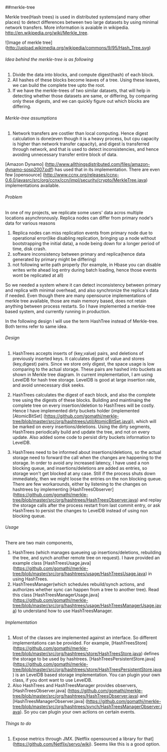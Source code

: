 ##merkle-tree

Merkle tree(Hash trees) is used in distributed systems(and many other places) to detect differences between two large datasets by using minimal network transfers. More information is avaiable in wikipedia. http://en.wikipedia.org/wiki/Merkle_tree. 

![Image of merkle tree] 
(http://upload.wikimedia.org/wikipedia/commons/9/95/Hash_Tree.svg)


###### Idea behind the merkle-tree is as following

1. Divide the data into blocks, and compute digest(hash) of each block. 
2. All hashes of these blocks become leaves of a tree. Using these leaves, we can build the complete tree upto the root.
3. If we have the merkle-trees of two similar datasets, that will help in detecting whether those datasets are same, or differing, by comparing only these digests, and we can quickly figure out which blocks are differing.

###### Merkle-tree assumptions

1) Network transfers are costlier than local computing. Hence digest calculation is done(even though it is a heavy process, but cpu capacity is higher than network transfer capacity), and digest is transferred through network, and that is used to detect inconsistencies, and hence avoiding unnecessary transfer entire block of data.

[Amazon Dynamo] (http://www.allthingsdistributed.com/files/amazon-dynamo-sosp2007.pdf) has used that in its implementation.
There are even few [opensource] (http://www.ccnx.org/releases/ccnx-0.6.0/javasrc/src/org/ccnx/ccn/impl/security/crypto/MerkleTree.java) implementations available. 

###### Problem

In one of my projects, we replicate some users' data acros multiple locations asynchronously. Replica nodes can differ from primary node's data for various reasons

1. Replica nodes can miss replication events from primary node due to operational error(like disabling replication, bringing up a node without bootstrapping the initial data), a node being down for a longer period of time, disk crash.
2. software inconsistency between primary and replica(hence data generated by primary might be differing)
3. not following write path properly (for example, in Hbase you can disable writes write ahead log entry during batch loading, hence those events wont be replicated at all)

So we needed a system where it can detect inconsistency between primary and replica with minimal overhead, and also synchronize the replica's data if needed. Even though there are many opensource implementations of merkle tree available, those are main memory based, does not retain anything between process restarts. So I have implemented a merkle-tree based system, and currently running in production. 

In the following design I will use the term HashTree instead of Merkle-tree. Both terms refer to same idea.

###### Design

1. HashTrees accepts inserts of (key,value) pairs, and deletions of previously inserted keys. It calculates digest of value and stores (key,digest) pairs. Since we store only digest, the space usage is low comparing to the actual storage. These pairs are hashed into buckets as shown in Merkle tree diagram. In current implementation, I am using LevelDB for hash tree storage. LevelDB is good at large insertion rate, and avoid unnecessary disk seeks. 

2. HashTrees calculates the digest of each block, and also the complete tree using the digests of these blocks. Building and maintinaing the complete tree on every insertion/deletion to HashTrees will be costly. Hence I have implemented dirty buckets holder (implemented [AtomicBitSet] (https://github.com/gomathi/merkle-tree/blob/master/src/org/hashtrees/util/AtomicBitSet.java)), which will be marked on every insertions/deletions. Using the dirty segments, HashTrees periodically build and update the tree, and not on every update. Also added some code to persist dirty buckets information to LevelDB. 

3. HashTrees need to be informed about insertions/deletions, so the actual storage need to forward the call when the changes are happening to the storage. In order to avoid any increased latency, I have used a non blocking queue, and insertions/deletions are added as entries, so storage won't get blocked at any case. Still if the process shuts down immediately, then we might loose the entries on the non blocking queue. There are few workarounds, either by listening to the changes on hashtrees by implementing [HashTreesObserver] (https://github.com/gomathi/merkle-tree/blob/master/src/org/hashtrees/HashTreesObserver.java) and replay the storage calls after the process restart from last commit entry, or ask HashTrees to persist the changes to LevelDB instead of using non blocking queue.

###### Usage

There are two main components, 

1. HashTrees (which manages queueing up insertions/deletions, rebuilding the tree, and synch another remote tree on request). I have provided an example class [HashTreesUsage.java] (https://github.com/gomathi/merkle-tree/blob/master/src/org/hashtrees/usage/HashTreesUsage.java) in using HashTrees.
2. HashTreesManager(which schedules rebuild/synch actions, and authorizes whether sync can happen from a tree to another tree). Read this class [HashTreesManagerUsage.java] (https://github.com/gomathi/merkle-tree/blob/master/src/org/hashtrees/usage/HashTreesManagerUsage.java) to understand how to use HashTreesManager.

###### Implementation

1. Most of the classes are implemented against an interface. So different implementations can be provided. For example, [HashTreesStore] (https://github.com/gomathi/merkle-tree/blob/master/src/org/hashtrees/store/HashTreesStore.java) defines the storage to be used by hashtrees. [HashTreesPersistentStore.java] (https://github.com/gomathi/merkle-tree/blob/master/src/org/hashtrees/store/HashTreesPersistentStore.java) is an LevelDB based storage implementation. You can plugin your own class, if you dont want to use LevelDB.
2. Also HashTrees and HashTreesManager provides observers, [HashTreesObserver.java] (https://github.com/gomathi/merkle-tree/blob/master/src/org/hashtrees/HashTreesObserver.java) and [HashTreesManagerObserver.java] (https://github.com/gomathi/merkle-tree/blob/master/src/org/hashtrees/synch/HashTreesManagerObserver.java). So you can plugin your own actions on certain events. 

###### Things to do
1. Expose metrics through JMX. [Netflix opensourced a library for that] (https://github.com/Netflix/servo/wiki). Seems like this is a good option.



